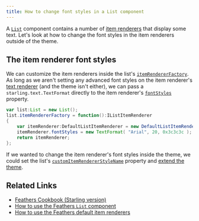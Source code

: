 ```yaml
---
title: How to change font styles in a List component
---
```


A [`List`](../list.html) component contains a number of [item renderers](../default-item-renderers.html) that display some text. Let's look at how to change the font styles in the item renderers outside of the theme.

## The item renderer font styles

We can customize the item renderers inside the list's [`itemRendererFactory`](/api-reference/feathers/controls/List.html#itemRendererFactory). As long as we aren't setting any advanced font styles on the item renderer's [text renderer](../text-renderers.html) (and the theme isn't either), we can pass a `starling.text.TextFormat` directly to the item renderer's [`fontStyles`](/api-reference/feathers/controls/Button.html#fontStyles) property.

```actionscript
var list:List = new List();
list.itemRendererFactory = function():IListItemRenderer
{
	var itemRenderer:DefaultListItemRenderer = new DefaultListItemRenderer();
	itemRenderer.fontStyles = new TextFormat( "Arial", 20, 0x3c3c3c );
	return itemRenderer;
};
```

If we wanted to change the item renderer's font styles inside the theme, we could set the list's [`customItemRendererStyleName`](/api-reference/feathers/controls/List.html#customItemRendererStyleName) property and [extend the theme](../extending-themes.html).

## Related Links

- [Feathers Cookbook (Starling version)](./index.md)
- [How to use the Feathers `List` component](../list.html)
- [How to use the Feathers default item renderers](../default-item-renderers.html)
